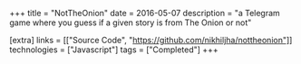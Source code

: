 +++
title = "NotTheOnion"
date = 2016-05-07
description = "a Telegram game where you guess if a given story is from The Onion or not"

[extra]
links = [["Source Code", "https://github.com/nikhiljha/nottheonion"]]
technologies = ["Javascript"]
tags = ["Completed"]
+++